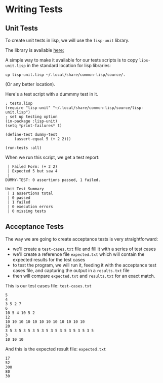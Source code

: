 # Writing Tests

## Unit Tests
To create unit tests in lisp, we will use the `lisp-unit` library.

The library is available [here:](https://github.com/OdonataResearchLLC/lisp-unit)

A simple way to make it available for our tests scripts is to copy `lips-unit.lisp` in the standard location for lisp libraries:
```
cp lisp-unit.lisp ~/.local/share/common-lisp/source/.
```

(Or any better location).

Here's a test script with a dummmy test in it.
```
; tests.lisp
(require "lisp-unit" "~/.local/share/common-lisp/source/lisp-unit.lisp")
; set up testing option
(in-package :lisp-unit)
(setq *print-failures* t)

(define-test dummy-test
    (assert-equal 5 (+ 2 2)))

(run-tests :all)
```
When we run this script, we get a test report:
```
 | Failed Form: (+ 2 2)
 | Expected 5 but saw 4
 |
DUMMY-TEST: 0 assertions passed, 1 failed.

Unit Test Summary
 | 1 assertions total
 | 0 passed
 | 1 failed
 | 0 execution errors
 | 0 missing tests
```
## Acceptance Tests
The way we are going to create acceptance tests is very straightforward:
- we'll create a `test-cases.txt` file and fill it with a series of test cases
- we'll create a reference file `expected.txt` which will contain the expected results for the test cases
- to test the program, we will run it, feeding it with the acceptance test cases file, and capturing the output in a `results.txt` file
- then will compare `expected.txt` and `results.txt` for an exact match.

This is our test cases file: `test-cases.txt`

```
5
4
3 5 2 7
6
10 5 4 10 5 2
12
10 10 10 10 10 10 10 10 10 10 10 10
20
3 5 3 5 3 5 3 5 3 5 3 5 3 5 3 5 3 5 3 5
3
10 10 10
```
And this is the expected result file: `expected.txt`
```
17
52
300
80
30
```

